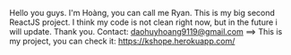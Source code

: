 Hello you guys. I'm Hoàng, you can call me Ryan. This is my big second ReactJS project. I think my code is not clean right now, but in the future i will update. Thank you. Contact: daohuyhoang9119@gmail.com
==> This is my project, you can check it: https://kshope.herokuapp.com/
